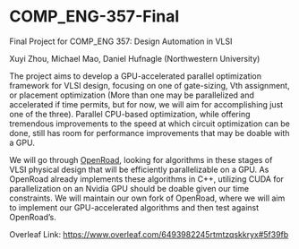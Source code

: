 # COMP_ENG-357-Final
Final Project for COMP_ENG 357: Design Automation in VLSI

Xuyi Zhou, Michael Mao, Daniel Hufnagle (Northwestern University)

The project aims to develop a GPU-accelerated parallel optimization framework for VLSI design, focusing on one of gate-sizing, Vth assignment, or placement optimization (More than one may be parallelized and accelerated if time permits, but for now, we will aim for accomplishing just one of the three). Parallel CPU-based optimization, while offering tremendous improvements to the speed at which circuit optimization can be done, still has room for performance improvements that may be doable with a GPU.

We will go through [OpenRoad](https://github.com/the-openroad-project), looking for algorithms in these stages of VLSI physical design that will be efficiently parallelizable on a GPU. As OpenRoad already implements these algorithms in C++, utilizing CUDA for parallelization on an Nvidia GPU should be doable given our time constraints. We will maintain our own fork of OpenRoad, where we will aim to implement our GPU-accelerated algorithms and then test against OpenRoad’s.

Overleaf Link: https://www.overleaf.com/6493982245rtmtzqskkryx#5f39fb

